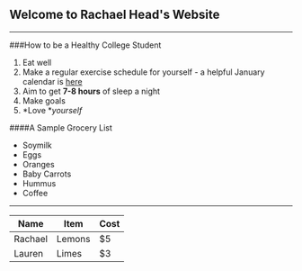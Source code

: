 ## Welcome to Rachael Head's Website

----

###How to be a Healthy College Student
1. Eat well
2. Make a regular exercise schedule for yourself - a helpful January calendar is [here](http://www.blogilates.com/wp-content/uploads/2016/12/Jan-2017-PDF-New.pdf)
3. Aim to get **7-8 hours** of sleep a night
4. Make goals
5. *Love **yourself*

####A Sample Grocery List 
- Soymilk
- Eggs
- Oranges
- Baby Carrots
- Hummus
- Coffee 
-----

   Name  | Item | Cost  
 --- | ---|--- 
 Rachael | Lemons | $5 
 Lauren | Limes | $3 









